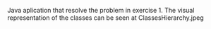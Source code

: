 Java aplication that resolve the problem in exercise 1.
The visual representation of the classes can be seen at ClassesHierarchy.jpeg 
